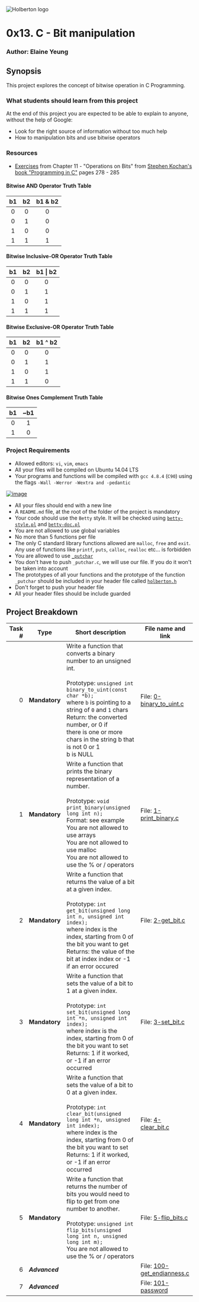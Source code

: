 <img src="https://www.holbertonschool.com/assets/holberton-logo-1cc451260ca3cd297def53f2250a9794810667c7ca7b5fa5879a569a457bf16f.png" alt="Holberton logo">

# 0x13. C - Bit manipulation

### Author: Elaine Yeung

## Synopsis
This project explores the concept of bitwise operation in C Programming.

### What students should learn from this project

At the end of this project you are expected to be able to explain to anyone, without the help of Google:
- Look for the right source of information without too much help
- How to manipulation bits and use bitwise operators

### Resources
- [Exercises](https://github.com/yeungegs/kochan-c-exercises/tree/master/chapter-11) from Chapter 11 - "Operations on Bits" from [Stephen Kochan's book "Programming in C"](https://www.google.com/webhp?sourceid=chrome-instant&ion=1&espv=2&ie=UTF-8#q=kochan+programming+in+c&*) pages 278 - 285 
#### Bitwise AND Operator Truth Table
|b1|b2 | b1 & b2 |
| :---: | :---: | :---: |
|0|0|0|
|0|1|0|
|1|0|0|
|1|1|1|

#### Bitwise Inclusive-OR Operator Truth Table
|b1|b2 | b1 \| b2 |
| :---: | :---: | :---: |
|0|0|0|
|0|1|1|
|1|0|1|
|1|1|1|

#### Bitwise Exclusive-OR Operator Truth Table
|b1|b2 | b1 ^ b2 |
| :---: | :---: | :---: |
|0|0|0|
|0|1|1|
|1|0|1|
|1|1|0|

#### Bitwise Ones Complement Truth Table
|b1|~b1|
| :---: | :---: |
|0|1|
|1|0|


### Project Requirements
- Allowed editors: `vi`, `vim`, `emacs`
- All your files will be compiled on Ubuntu 14.04 LTS
- Your programs and functions will be compiled with `gcc 4.8.4` (`C90`) using the flags `-Wall -Werror -Wextra and -pedantic`

[![image](https://cloud.githubusercontent.com/assets/23224088/24430835/7d83286c-13cd-11e7-9083-aadb330906b8.png)](https://twitter.com/egsy/status/833533513936703489)
- All your files should end with a new line
- A `README.md` file, at the root of the folder of the project is mandatory
- Your code should use the `Betty` style. It will be checked using [`betty-style.pl`](https://github.com/holbertonschool/Betty/blob/master/betty-style.pl) and [`betty-doc.pl`](https://github.com/holbertonschool/Betty/blob/master/betty-doc.pl)
- You are not allowed to use global variables
- No more than 5 functions per file
- The only C standard library functions allowed are `malloc`, `free` and `exit`. Any use of functions like `printf`, `puts`, `calloc`, `realloc` etc... is forbidden
- You are allowed to use [`_putchar`](https://github.com/holbertonschool/_putchar.c/blob/master/_putchar.c)
- You don't have to push `_putchar.c`, we will use our file. If you do it won't be taken into account
- The prototypes of all your functions and the prototype of the function `_putchar` should be included in your header file called [`holberton.h`](./holberton.h)
- Don't forget to push your header file
- All your header files should be include guarded

## Project Breakdown
| Task # | Type | Short description | File name and link |
| ---: | --- | --- | --- |
|0 | **Mandatory**  | Write a function that converts a binary number to an unsigned int.<br><br>Prototype: `unsigned int binary_to_uint(const char *b);`<br>where `b` is pointing to a string of `0` and `1` chars<br>Return: the converted number, or 0 if<br>there is one or more chars in the string b that is not 0 or 1<br>b is NULL| File: [0-binary_to_uint.c](./0-binary_to_uint.c)|
|1 | **Mandatory** |Write a function that prints the binary representation of a number.<br><br>Prototype: `void print_binary(unsigned long int n);`<br>Format: see example<br>You are not allowed to use arrays<br>You are not allowed to use malloc<br>You are not allowed to use the % or / operators | File: [1-print_binary.c](./1-print_binary.c) |
|2 | **Mandatory** |Write a function that returns the value of a bit at a given index.<br><br>Prototype: `int get_bit(unsigned long int n, unsigned int index);`<br>where index is the index, starting from 0 of the bit you want to get<br>Returns: the value of the bit at index index or -1 if an error occured | File: [2-get_bit.c](./2-get_bit.c) |
|3 | **Mandatory** |Write a function that sets the value of a bit to 1 at a given index.<br><br>Prototype: `int set_bit(unsigned long int *n, unsigned int index);`<br>where index is the index, starting from 0 of the bit you want to set<br>Returns: 1 if it worked, or -1 if an error occurred | File: [3-set_bit.c](./3-set_bit.c) |
|4 | **Mandatory** |Write a function that sets the value of a bit to 0 at a given index.<br><br>Prototype: `int clear_bit(unsigned long int *n, unsigned int index);`<br>where index is the index, starting from 0 of the bit you want to set<br>Returns: 1 if it worked, or -1 if an error occurred | File: [4-clear_bit.c](./4-clear_bit.c) |
|5 | **Mandatory** |Write a function that returns the number of bits you would need to flip to get from one number to another.<br><br>Prototype: `unsigned int flip_bits(unsigned long int n, unsigned long int m);`<br>You are not allowed to use the % or / operators | File: [5-flip_bits.c](./5-flip_bits.c) |
|6 | ***Advanced***| |File: [100-get_endianness.c](./100-get_endianness.c)|
|7 | ***Advanced***| |File: [101-password](./101-password)|
